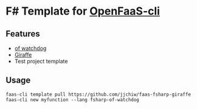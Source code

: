 # F# Template for [OpenFaaS-cli](https://github.com/openfaas/faas-cli)

## Features

-   [of watchdog](https://github.com/openfaas/of-watchdog)
-   [Giraffe](https://github.com/giraffe-fsharp/Giraffe)
-   Test project template

## Usage

```shell
faas-cli template pull https://github.com/jjchiw/faas-fsharp-giraffe
faas-cli new myfunction --lang fsharp-of-watchdog
```
